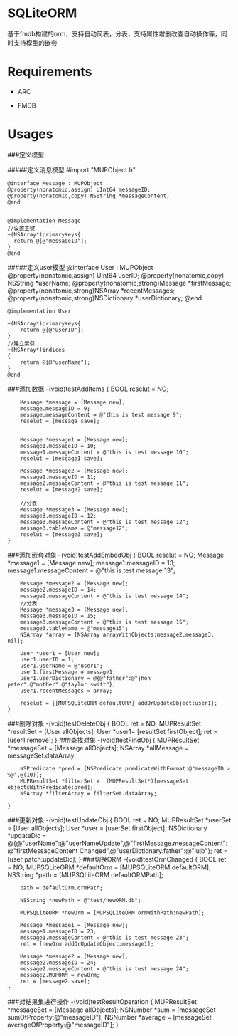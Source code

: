 # SQLiteORM
基于fmdb构建的orm，支持自动简表，分表，支持属性增删改查自动操作等，同时支持模型的嵌套

# Requirements

* ARC
- FMDB

# Usages

###定义模型

#####定义消息模型
    #import "MUPObject.h"

    @interface Message : MUPObject
    @property(nonatomic,assign) UInt64 messageID;
    @property(nonatomic,copy) NSString *messageContent;
    @end
  
    
    @implementation Message
    //设置主键
    +(NSArray*)primaryKeys{
      return @[@"messageID"];
    }
    @end
    
#####定义user模型
    @interface User : MUPObject
    @property(nonatomic,assign) UInt64 userID;
    @property(nonatomic,copy) NSString *userName;
    @property(nonatomic,strong)Message *firstMessage;
    @property(nonatomic,strong)NSArray *recentMessages;
    @property(nonatomic,strong)NSDictionary *userDictionary;
    @end
    
    @implementation User

    +(NSArray*)primaryKeys{
        return @[@"userID"];
    }
    //建立索引
    +(NSArray*)indices
    {
        return @[@"userName"];
    }
    @end

###添加数据
    -(void)testAddItems
    {
        BOOL reselut = NO;
        
        Message *message = [Message new];
        message.messageID = 9;
        message.messageContent = @"this is test message 9";
        reselut = [message save];

        
        Message *message1 = [Message new];
        message1.messageID = 10;
        message1.messageContent = @"this is test message 10";
        reselut = [message1 save];
        
        Message *message2 = [Message new];
        message2.messageID = 11;
        message2.messageContent = @"this is test message 11";
        reselut = [message2 save];
        
        //分表
        Message *message3 = [Message new];
        message3.messageID = 12;
        message3.messageContent = @"this is test message 12";
        message3.tableName = @"message12";
        reselut = [message3 save];
    }

###添加嵌套对象
    -(void)testAddEmbedObj
    {
        BOOL reselut = NO;
        Message *message1 = [Message new];
        message1.messageID = 13;
        message1.messageContent = @"this is test message 13";
        
        Message *message2 = [Message new];
        message2.messageID = 14;
        message2.messageContent = @"this is test message 14";
        //分表
        Message *message3 = [Message new];
        message3.messageID = 15;
        message3.messageContent = @"this is test message 15";
        message3.tableName = @"message15";
        NSArray *array = [NSArray arrayWithObjects:message2,message3, nil];
 
        User *user1 = [User new];
        user1.userID = 1;
        user1.userName = @"user1";
        user1.firstMessage = message1;
        user1.userDictionary = @{@"father":@"jhon peter",@"mother":@"taylor swift"};
        user1.recentMessages = array;
      
        reselut = [[MUPSQLiteORM defaultORM] addOrUpdateObject:user1];
    }
###删除对象
  -(void)testDeleteObj
    {
        BOOL ret = NO;
        MUPResultSet *resultSet = [User allObjects];
        User *user1= [resultSet firstObject];
        ret =  [user1 remove];
    }
###查找对象
    -(void)testFindObj
    {
        MUPResultSet *messageSet = [Message allObjects];
        NSArray *allMessage = messageSet.dataArray;
        
        
        NSPredicate *pred = [NSPredicate predicateWithFormat:@"messageID > %@",@(10)];
        MUPResultSet *filterSet =  (MUPResultSet*)[messageSet objectsWithPredicate:pred];
        NSArray *filterArray = filterSet.dataArray;
        
    }
###更新对象
    -(void)testUpdateObj
    {
        BOOL ret = NO;
        MUPResultSet *userSet = [User allObjects];
        User *user = [userSet firstObject];
        NSDictionary *updateDic = @{@"userName":@"userNameUpdate",@"firstMessage.messageContent":@"firstMessageContent Changed",@"userDictionary.father":@"lujb"};
        ret = [user patch:updateDic];
    }
###切换ORM
    -(void)testOrmChanged
    {
        BOOL ret = NO;
        MUPSQLiteORM *defaultOrm = [MUPSQLiteORM defaultORM];
        NSString *path = [MUPSQLiteORM defaultORMPath];
        
        path = defaultOrm.ormPath;
        
        NSString *newPath = @"test/newORM.db";
        
        MUPSQLiteORM *newOrm = [MUPSQLiteORM ormWithPath:newPath];
        
        Message *message1 = [Message new];
        message1.messageID = 23;
        message1.messageContent = @"this is test message 23";
        ret = [newOrm addOrUpdateObject:message1];
        
        Message *message2 = [Message new];
        message2.messageID = 24;
        message2.messageContent = @"this is test message 24";
        message2.MUPORM = newOrm;
        ret = [message2 save];
    }
    
###对结果集进行操作
    -(void)testResultOperation
    {
        MUPResultSet *messageSet = [Message allObjects];
        NSNumber *sum = [messageSet sumOfProperty:@"messageID"];
        NSNumber *average = [messageSet averageOfProperty:@"messageID"];
    }

